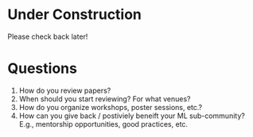 # Under Construction
Please check back later!

# Questions
  1. How do you review papers?
  2. When should you start reviewing? For what venues?
  3. How do you organize workshops, poster sessions, etc.?
  4. How can you give back / postiviely beneift your ML sub-community? E.g., mentorship opportunities, good
     practices, etc.
